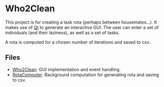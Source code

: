 # Who2Clean

This project is for creating a task rota (perhaps between housemates...). It makes use of [Qt](https://www.qt.io/) to generate an interactive GUI. 
The user can enter a set of individuals (and their laziness), as well as a set of tasks.

A rota is computed for a chosen number of iterations and saved to csv.

## Files
- [Who2Clean](Who2Clean/who2clean.cpp): GUI implementation and event handling.
- [RotaComputer](Who2Clean/rotacomputer.cpp): Background computation for generating rota and saving to csv. 